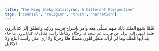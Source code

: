 ```yaml
---
title: "The King Seeks Kataiayrun: A Different Perspective"
tags: ['counsel', 'religion', 'trust', "narration"]
---
```


 فَلَمَّا سَمِعَ الملك ذلك منهم تسلَّى همه وأمر بإسراج فرسه وركِبه وانطلق إلى كتايايرون فلما انتهى إليه نزل عن فرسه ثم سجد له وحيَّاه وطأطأ رأسه فقال له كتايايرون ما جاء بك أيها الملك وما لي أراك متغيِّرَ اللون ممتلئًا همًّا وحزنًا ولا أرى على رأسك التاج ولا الإكليل
